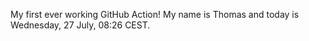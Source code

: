 My first ever working GitHub Action!
My name is Thomas and today is Wednesday, 27 July, 08:26 CEST. 
